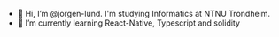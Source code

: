 - 👋 Hi, I’m @jorgen-lund. I'm studying Informatics at NTNU Trondheim. 
- 🌱 I’m currently learning React-Native, Typescript and solidity

<!---
jorgen-lund/jorgen-lund is a ✨ special ✨ repository because its `README.md` (this file) appears on your GitHub profile.
You can click the Preview link to take a look at your changes.
--->
